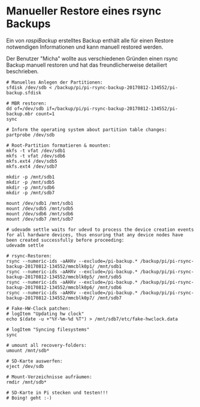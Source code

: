 # Manueller Restore eines rsync Backups

Ein von *raspiBackup* erstelltes Backup enthält alle für einen Restore
notwendigen Informationen und kann manuell restored werden.

Der Benutzer "Micha" wollte aus verschiedenen Gründen einen rsync Backup manuell
restoren und hat das freundlicherweise detailiert
beschrieben. 


    # Manuelles Anlegen der Partitionen:
    sfdisk /dev/sdb < /backup/pi/pi-rsync-backup-20170812-134552/pi-backup.sfdisk

    # MBR restoren:
    dd of=/dev/sdb if=/backup/pi/pi-rsync-backup-20170812-134552/pi-backup.mbr count=1
    sync

    # Inform the operating system about partition table changes:
    partprobe /dev/sdb

    # Root-Partition formatieren & mounten:
    mkfs -t vfat /dev/sdb1
    mkfs -t vfat /dev/sdb6
    mkfs.ext4 /dev/sdb5
    mkfs.ext4 /dev/sdb7

    mkdir -p /mnt/sdb1
    mkdir -p /mnt/sdb5
    mkdir -p /mnt/sdb6
    mkdir -p /mnt/sdb7

    mount /dev/sdb1 /mnt/sdb1
    mount /dev/sdb5 /mnt/sdb5
    mount /dev/sdb6 /mnt/sdb6
    mount /dev/sdb7 /mnt/sdb7

    # udevadm settle waits for udevd to process the device creation events for all hardware devices, thus ensuring that any device nodes have been created successfully before proceeding:
    udevadm settle

    # rsync-Restoren:
    rsync --numeric-ids -aAHXv --exclude=/pi-backup.* /backup/pi/pi-rsync-backup-20170812-134552/mmcblk0p1/ /mnt/sdb1
    rsync --numeric-ids -aAHXv --exclude=/pi-backup.* /backup/pi/pi-rsync-backup-20170812-134552/mmcblk0p5/ /mnt/sdb5
    rsync --numeric-ids -aAHXv --exclude=/pi-backup.* /backup/pi/pi-rsync-backup-20170812-134552/mmcblk0p6/ /mnt/sdb6
    rsync --numeric-ids -aAHXv --exclude=/pi-backup.* /backup/pi/pi-rsync-backup-20170812-134552/mmcblk0p7/ /mnt/sdb7

    # Fake-HW-Clock patchen:
    # logItem "Updating hw clock"
    echo $(date -u +"%Y-%m-%d %T") > /mnt/sdb7/etc/fake-hwclock.data

    # logItem "Syncing filesystems"
    sync

    # umount all recovery-folders:
    umount /mnt/sdb*

    # SD-Karte auswerfen:
    eject /dev/sdb

    # Mount-Verzeichnisse aufräumen:
    rmdir /mnt/sdb*

    # SD-Karte in Pi stecken und testen!!!
    # Boing! geht :-)

[.status]: rft
[.source]: https://www.linux-tips-and-tricks.de/de/raspibackupcategoried/497-raspibackup-manueller-restore-eines-backups
[.source]: https://www.linux-tips-and-tricks.de/en/raspibackupcategorye/498-raspibackup-manual-restore

